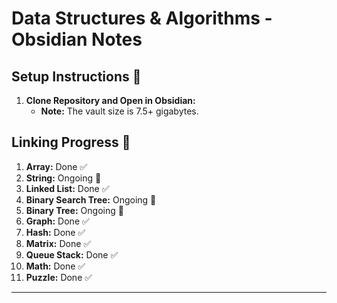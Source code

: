 # Data Structures & Algorithms - Obsidian Notes

## Setup Instructions 🚀
1. **Clone Repository and Open in Obsidian:**
    - **Note:** The vault size is 7.5+ gigabytes.

## Linking Progress 🔗
1. **Array:** Done ✅
2. **String:** Ongoing 🔄
3. **Linked List:** Done ✅
4. **Binary Search Tree:** Ongoing 🔄
5. **Binary Tree:** Ongoing 🔄
6. **Graph:** Done ✅
7. **Hash:** Done ✅
8. **Matrix:** Done ✅
9. **Queue Stack:** Done ✅
10. **Math:** Done ✅
11. **Puzzle:** Done ✅

---
